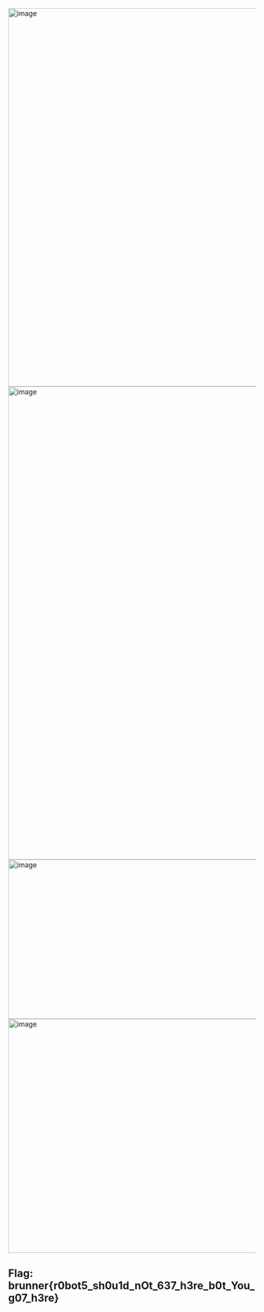 <img width="584" height="768" alt="image" src="https://github.com/user-attachments/assets/a0a1a64d-22bf-49f0-bf0b-b6dfed810a42" />
<img width="1919" height="960" alt="image" src="https://github.com/user-attachments/assets/0d725be0-a41f-4dde-aaaf-23bfc77457df" />
<img width="845" height="323" alt="image" src="https://github.com/user-attachments/assets/ad64a566-ee66-44e2-9ff6-c6837f5650f1" />
<img width="899" height="475" alt="image" src="https://github.com/user-attachments/assets/48f16698-a199-449b-87d5-2d8b161b7b4f" />

## Flag: brunner{r0bot5_sh0u1d_nOt_637_h3re_b0t_You_g07_h3re}
